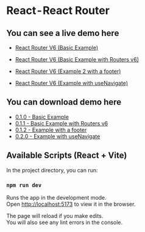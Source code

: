 # React - React Router

## You can see a live demo here

- [React Router V6 (Basic Example)](https://codesandbox.io/p/sandbox/throbbing-framework-jndk8s?from-embed=&workspaceId=b0cbbc3f-2841-46e6-9d3f-b72a944d4bb9)

- [React Router V6 (Basic Example with Routers v6)](https://codesandbox.io/p/sandbox/mutable-pond-pl2374?from-embed=&workspaceId=b0cbbc3f-2841-46e6-9d3f-b72a944d4bb9)

- [React Router V6 (Example 2 with a footer)](https://codesandbox.io/p/sandbox/quirky-stitch-5htywh?from-embed=&workspaceId=b0cbbc3f-2841-46e6-9d3f-b72a944d4bb9)

- [React Router V6 (Example with useNavigate)](https://codesandbox.io/p/sandbox/wonderful-sammet-4z3z37?from-embed=&workspaceId=b0cbbc3f-2841-46e6-9d3f-b72a944d4bb9)

## You can download demo here

- [0.1.0 - Basic Example](https://github.com/mauriciogc/vite-react-router-examples-v6/tree/0.1.0)
- [0.1.1 - Basic Example with Routers v6](https://github.com/mauriciogc/vite-react-router-examples-v6/tree/0.1.1)
- [0.1.2 - Example with a footer](https://github.com/mauriciogc/vite-react-router-examples-v6/tree/0.1.2)
- [0.2.0 - Example with useNavigate](https://github.com/mauriciogc/vite-react-router-examples-v6/tree/0.2.0)

## Available Scripts (React + Vite)

In the project directory, you can run:

### `npm run dev`

Runs the app in the development mode.<br />
Open [http://localhost:5173](http://localhost:5173) to view it in the browser.

The page will reload if you make edits.<br />
You will also see any lint errors in the console.
